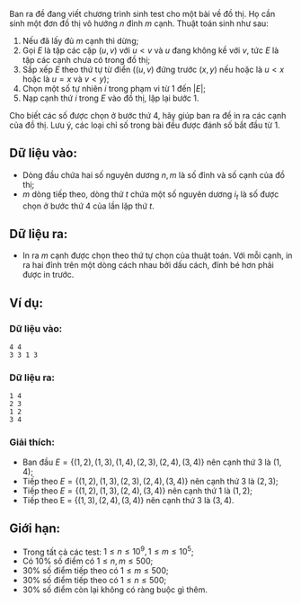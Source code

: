 Ban ra đề đang viết chương trình sinh test cho một bài về đồ thị. Họ cần sinh một đơn đồ thị vô hướng $n$ đỉnh $m$ cạnh. Thuật toán sinh như sau:

1. Nếu đã lấy đủ $m$ cạnh thì dừng;
2. Gọi $E$ là tập các cặp $(u, v)$ với $u < v$ và $u$ đang không kề với $v$, tức $E$ là tập các cạnh chưa có trong đồ thị;
3. Sắp xếp $E$ theo thứ tự từ điển ($(u, v)$ đứng trước $(x, y)$ nếu hoặc là $u < x$ hoặc là $u = x$ và $v < y$);
4. Chọn một số tự nhiên $i$ trong phạm vi từ $1$ đến $|E|$;
5. Nạp cạnh thứ $i$ trong $E$ vào đồ thị, lặp lại bước $1$.

Cho biết các số được chọn ở bước thứ $4$, hãy giúp ban ra đề in ra các cạnh của đồ thị. Lưu ý, các loại chỉ số trong bài đều được đánh số bắt đầu từ $1$.

## Dữ liệu vào:
- Dòng đầu chứa hai số nguyên dương $n, m$ là số đỉnh và số cạnh của đồ thị;
- $m$ dòng tiếp theo, dòng thứ $t$ chứa một số nguyên dương $i_t$ là số được chọn ở bước thứ $4$ của lần lặp thứ $t$.

## Dữ liệu ra:
- In ra $m$ cạnh được chọn theo thứ tự chọn của thuật toán. Với mỗi cạnh, in ra hai đỉnh trên một dòng cách nhau bởi dấu cách, đỉnh bé hơn phải được in trước.

## Ví dụ:
### Dữ liệu vào:
```
4 4
3 3 1 3
```

### Dữ liệu ra:
```
1 4
2 3
1 2
3 4
```

### Giải thích:
- Ban đầu $E = \{(1, 2), (1, 3), (1, 4), (2, 3), (2, 4), (3, 4)\}$ nên cạnh thứ $3$ là $(1, 4)$;
- Tiếp theo $E = \{(1, 2), (1, 3), (2, 3), (2, 4), (3, 4)\}$ nên cạnh thứ 3 là $(2, 3)$;
- Tiếp theo $E = \{(1, 2), (1, 3), (2, 4), (3, 4)\}$ nên cạnh thứ $1$ là $(1, 2)$;
- Tiếp theo E = $\{(1, 3), (2, 4), (3, 4)\}$ nên cạnh thứ $3$ là $(3, 4)$.

## Giới hạn:
- Trong tất cả các test: $1 ≤ n ≤ 10^9, 1 ≤ m ≤ 10^5$;
- Có $10\%$ số điểm có $1 ≤ n, m ≤ 500$;
- $30\%$ số điểm tiếp theo có $1 ≤ m ≤ 500$;
- $30\%$ số điểm tiếp theo có $1 ≤ n ≤ 500$;
- $30\%$ số điểm còn lại không có ràng buộc gì thêm.